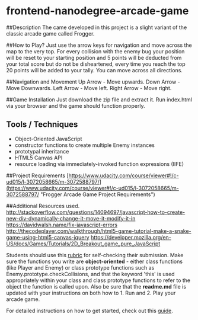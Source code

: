 frontend-nanodegree-arcade-game
===============================

##Description
The came developed in this project is a slight variant of the classic arcade game called Frogger.

##How to Play?
Just use the arrow keys for navigation and move across the map to the very top. For every collision with the enemy bug your position will be reset to your starting position and 5 points will be deducted from your total score but do not be disheartened, every time you reach the top 20 points will be added to your tally. You can move across all directions.

##Navigation and Movement
Up Arrow - Move upwards.
Down Arrow - Move Downwards.
Left Arrow - Move left.
Right Arrow - Move right.

##Game Installation
Just download the zip file and extract it. Run index.html via your browser and the game should function properly.

## Tools / Techniques
- Object-Oriented JavaScript
- constructor functions to create multiple Enemy instances
- prototypal inheritance
- HTML5 Canvas API
- resource loading via immediately-invoked function expressions (IIFE)

##Project Requirements
[https://www.udacity.com/course/viewer#!/c-ud015/l-3072058665/m-3072588797/](https://www.udacity.com/course/viewer#!/c-ud015/l-3072058665/m-3072588797/ "Frogger Arcade Game Project Requirements")

##Additional Resources used.
http://stackoverflow.com/questions/14094697/javascript-how-to-create-new-div-dynamically-change-it-move-it-modify-it-in
https://davidwalsh.name/fix-javascript-errors
http://thecodeplayer.com/walkthrough/html5-game-tutorial-make-a-snake-game-using-html5-canvas-jquery
https://developer.mozilla.org/en-US/docs/Games/Tutorials/2D_Breakout_game_pure_JavaScript

Students should use this [rubric](https://review.udacity.com/#!/projects/2696458597/rubric) for self-checking their submission. Make sure the functions you write are **object-oriented** - either class functions (like Player and Enemy) or class prototype functions such as Enemy.prototype.checkCollisions, and that the keyword 'this' is used appropriately within your class and class prototype functions to refer to the object the function is called upon. Also be sure that the **readme.md** file is updated with your instructions on both how to 1. Run and 2. Play your arcade game.

For detailed instructions on how to get started, check out this [guide](https://docs.google.com/document/d/1v01aScPjSWCCWQLIpFqvg3-vXLH2e8_SZQKC8jNO0Dc/pub?embedded=true).
